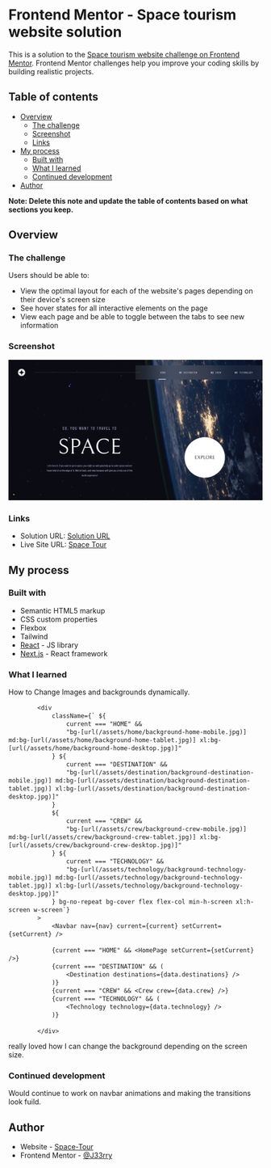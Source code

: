 # Frontend Mentor - Space tourism website solution

This is a solution to the [Space tourism website challenge on Frontend Mentor](https://www.frontendmentor.io/challenges/space-tourism-multipage-website-gRWj1URZ3). Frontend Mentor challenges help you improve your coding skills by building realistic projects.

## Table of contents

-   [Overview](#overview)
    -   [The challenge](#the-challenge)
    -   [Screenshot](#screenshot)
    -   [Links](#links)
-   [My process](#my-process)
    -   [Built with](#built-with)
    -   [What I learned](#what-i-learned)
    -   [Continued development](#continued-development)
-   [Author](#author)

**Note: Delete this note and update the table of contents based on what sections you keep.**

## Overview

### The challenge

Users should be able to:

-   View the optimal layout for each of the website's pages depending on their device's screen size
-   See hover states for all interactive elements on the page
-   View each page and be able to toggle between the tabs to see new information

### Screenshot

![](./screenshot.png)

### Links

-   Solution URL: [Solution URL](https://www.frontendmentor.io/solutions/space-tour-with-nextjs-and-tailwindcss-_Fmxu9o6-P)
-   Live Site URL: [Space Tour](https://space-tour-eight.vercel.app/)

## My process

### Built with

-   Semantic HTML5 markup
-   CSS custom properties
-   Flexbox
-   Tailwind
-   [React](https://reactjs.org/) - JS library
-   [Next.js](https://nextjs.org/) - React framework

### What I learned

How to Change Images and backgrounds dynamically.

```
        <div
            className={` ${
                current === "HOME" &&
                "bg-[url(/assets/home/background-home-mobile.jpg)] md:bg-[url(/assets/home/background-home-tablet.jpg)] xl:bg-[url(/assets/home/background-home-desktop.jpg)]"
            } ${
                current === "DESTINATION" &&
                "bg-[url(/assets/destination/background-destination-mobile.jpg)] md:bg-[url(/assets/destination/background-destination-tablet.jpg)] xl:bg-[url(/assets/destination/background-destination-desktop.jpg)]"
            }
            ${
                current === "CREW" &&
                "bg-[url(/assets/crew/background-crew-mobile.jpg)] md:bg-[url(/assets/crew/background-crew-tablet.jpg)] xl:bg-[url(/assets/crew/background-crew-desktop.jpg)]"
            } ${
                current === "TECHNOLOGY" &&
                "bg-[url(/assets/technology/background-technology-mobile.jpg)] md:bg-[url(/assets/technology/background-technology-tablet.jpg)] xl:bg-[url(/assets/technology/background-technology-desktop.jpg)]"
            } bg-no-repeat bg-cover flex flex-col min-h-screen xl:h-screen w-screen`}
        >
            <Navbar nav={nav} current={current} setCurrent={setCurrent} />

            {current === "HOME" && <HomePage setCurrent={setCurrent} />}
            {current === "DESTINATION" && (
                <Destination destinations={data.destinations} />
            )}
            {current === "CREW" && <Crew crew={data.crew} />}
            {current === "TECHNOLOGY" && (
                <Technology technology={data.technology} />
            )}

        </div>
```

really loved how I can change the background depending on the screen size.

### Continued development

Would continue to work on navbar animations and making the transitions look fuild.

## Author

-   Website - [Space-Tour](https://www.your-site.com)
-   Frontend Mentor - [@J33rry](https://www.frontendmentor.io/profile/J33rry)
